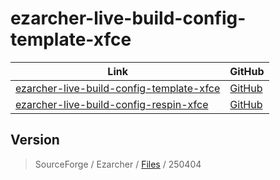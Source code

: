 

# ezarcher-live-build-config-template-xfce

| Link | GitHub |
| ---- | ------ |
| [ezarcher-live-build-config-template-xfce](https://samwhelp.github.io/ezarcher-live-build-config-template-xfce/) | [GitHub](https://github.com/samwhelp/ezarcher-live-build-config-template-xfce) |
| [ezarcher-live-build-config-respin-xfce](https://samwhelp.github.io/ezarcher-live-build-config-template-xfce/) | [GitHub](https://github.com/samwhelp/ezarcher-live-build-config-respin-xfce) |




## Version

> SourceForge / Ezarcher / [Files](https://sourceforge.net/projects/ezarch/files/) / 250404
